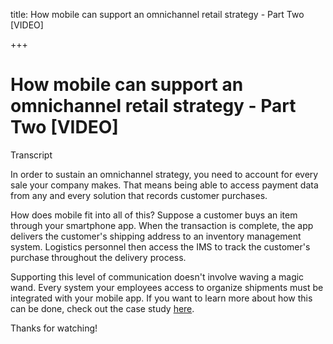 title: How mobile can support an omnichannel retail strategy - Part Two [VIDEO]

+++

# How mobile can support an omnichannel retail strategy - Part Two [VIDEO]

Transcript

In order to sustain an omnichannel strategy, you need to account for every sale your company makes. That means being able to access payment data from any and every solution that records customer purchases.  

How does mobile fit into all of this? Suppose a customer buys an item through your smartphone app. When the transaction is complete, the app delivers the customer's shipping address to an inventory management system. Logistics personnel then access the IMS to track the customer's purchase throughout the delivery process.  

Supporting this level of communication doesn't involve waving a magic wand. Every system your employees access to organize shipments must be integrated with your mobile app. If you want to learn more about how this can be done, check out the case study [here](http://www.syrinx.com/cases/Cumberland.11.11.14.pdf).  

Thanks for watching!
